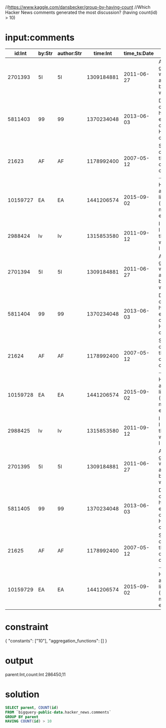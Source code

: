 //https://www.kaggle.com/dansbecker/group-by-having-count
//Which Hacker News comments generated the most discussion? (having count(id) > 10)

# input:comments

| id:Int | by:Str | author:Str | time:Int | time_ts:Date | text:Str | parent:Int | deleted:Str | dead:Str | ranking:Int |
|---|---|---|---|---|---|---|---|---|---|
| 2701393 | 5l | 5l | 1309184881 | 2011-06-27 | And the glazier who fixed all the broken windo... | 286450 | NULL | NULL | 0 |
| 5811403 | 99 | 99 | 1370234048 | 2013-06-03 | Does canada have the equivalent of H1B/Green c... | 5804452 | NULL | NULL | 0 |
| 21623 | AF | AF | 1178992400 | 2007-05-12 | Speaking of Rails, there are other options in ... | 286450 | NULL | NULL | 0 |
| 10159727 | EA | EA | 1441206574 | 2015-09-02 | Humans and large livestock (and maybe even pet... | 286450 | NULL | NULL | 0 |
| 2988424 | Iv | Iv | 1315853580 | 2011-09-12 | I must say I reacted in the same way when I re... | 286450 | NULL | NULL | 0 |
| 2701394 | 5l | 5l | 1309184881 | 2011-06-27 | And the glazier who fixed all the broken windo... | 2701243 | NULL | NULL | 0 |
| 5811404 | 99 | 99 | 1370234048 | 2013-06-03 | Does canada have the equivalent of H1B/Green c... | 286450 | NULL | NULL | 0 |
| 21624 | AF | AF | 1178992400 | 2007-05-12 | Speaking of Rails, there are other options in ... | 286450 | NULL | NULL | 0 |
| 10159728 | EA | EA | 1441206574 | 2015-09-02 | Humans and large livestock (and maybe even pet... | 286450 | NULL | NULL | 0 |
| 2988425 | Iv | Iv | 1315853580 | 2011-09-12 | I must say I reacted in the same way when I re... | 286450 | NULL | NULL | 0 |
| 2701395 | 5l | 5l | 1309184881 | 2011-06-27 | And the glazier who fixed all the broken windo... | 286450 | NULL | NULL | 0 |
| 5811405 | 99 | 99 | 1370234048 | 2013-06-03 | Does canada have the equivalent of H1B/Green c... | 5804452 | NULL | NULL | 0 |
| 21625 | AF | AF | 1178992400 | 2007-05-12 | Speaking of Rails, there are other options in ... | 286450 | NULL | NULL | 0 |
| 10159729 | EA | EA | 1441206574 | 2015-09-02 | Humans and large livestock (and maybe even pet... | 286450 | NULL | NULL | 0 |


# constraint

{
  "constants": ["10"],
  "aggregation_functions": []
}

# output

parent:Int,count:Int
286450,11

# solution

```sql
SELECT parent, COUNT(id)
FROM `bigquery-public-data.hacker_news.comments`
GROUP BY parent
HAVING COUNT(id) > 10
```
